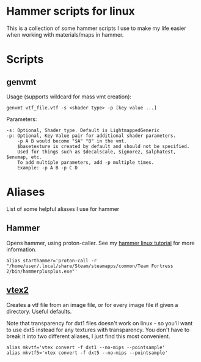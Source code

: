 # Hammer scripts for linux
This is a collection of some hammer scripts I use to make my life easier when working with materials/maps in hammer.

# Scripts
## genvmt
Usage (supports wildcard for mass vmt creation):

```
genvmt vtf_file.vtf -s <shader type> -p [key value ...]
```
Parameters:
```
-s: Optional, Shader type. Default is LightmappedGeneric
-p: Optional, Key Value pair for additional shader parameters. 
    -p A B would become "$A" "B" in the vmt. 
    $basetexture is created by default and should not be specified.
    Used for things such as $decalscale, $ignorez, $alphatest, $envmap, etc.
    To add multiple parameters, add -p multiple times.
    Example: -p A B -p C D
```

# Aliases
List of some helpful aliases I use for hammer
## Hammer
Opens hammer, using proton-caller. See my [hammer linux tutorial](https://github.com/rsedxcftvgyhbujnkiqwe/HammerPlusPlus-Linux) for more information.
```
alias starthammer='proton-call -r "/home/user/.local/share/Steam/steamapps/common/Team Fortress 2/bin/hammerplusplus.exe"'
```

## [vtex2](https://github.com/StrataSource/vtex2)
Creates a vtf file from an image file, or for every image file if given a directory. Useful defaults.

Note that transparency for dxt1 files doesn't work on linux - so you'll want to use dxt5 instead for any textures with transparency. You don't have to break it into two different aliases, I just find this most convenient.
```
alias mkvtf='vtex convert -f dxt1 --no-mips --pointsample'
alias mkvtf5='vtex convert -f dxt5 --no-mips --pointsample'
```
